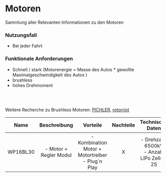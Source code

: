 # Motoren
Sammlung aller Relevanten Informationen zu den Motoren


### Nutzungsfall
- Bei jeder Fahrt

### Funktionale Anforderungen
- Schnell / stark (Motorenergie = Masse des Autos * gewollte Maximalgeschwindigkeit des Autos )
- brushless
- hohes Drehmoment


<br>
<br>

Weitere Recherche zu Brushless Motoren: [PICHLER](https://pichler.de/Brushless-Antriebe), [rotorriot](https://rotorriot.com/collections/motors-new)

| Name | Beschreibung | Vorteile | Nachteile | Technische Daten | Kosten | Link | 
| :--: | :----------: | :------: | :-------: | :--------------: | :----: | :--: |
| WP16BL30 | - Motor + Regler Modul | - Kombination Motor + Motortreiber <br> - Plug´n Play | X | - Drehzahl: 6500kV <br> - Anzahl LiPo Zellen: 2S | 53,95€ | [Berlinski](https://www.modellbau-berlinski.de/rc-antriebe/combos/auto/brushless-1_12-und-kleiner/quicrun-combo-wp16bl30-mit-2435sl-6500kv-g3-fuer-1_16---1_18) |  